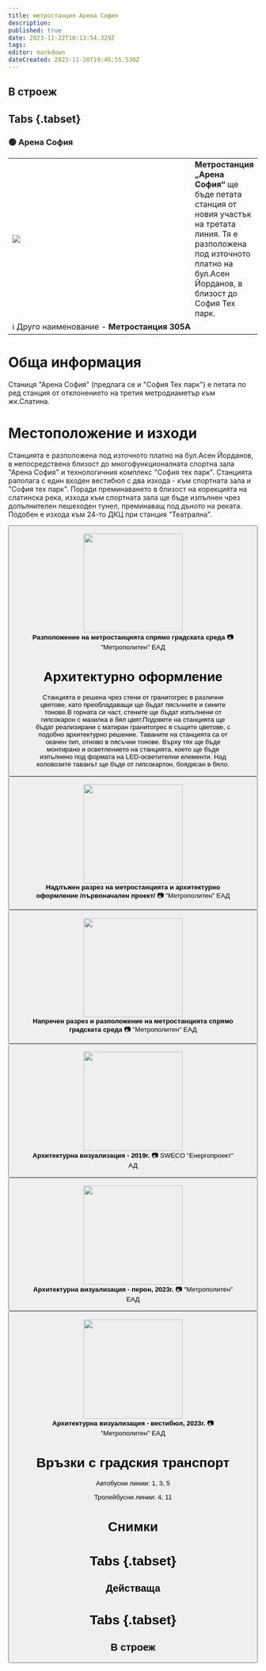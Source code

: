 ```yaml
---
title: метростанция Арена София
description: 
published: true
date: 2023-11-22T10:13:54.329Z
tags: 
editor: markdown
dateCreated: 2023-11-20T19:46:55.530Z
---
```


## В строеж
## Tabs {.tabset}
### 🟢 Арена София
<table style="width:100%">
  <tr>
    <td style="width:400px"><img src="https://drive.google.com/uc?id=1grhSU0GAreHjXGGo7DHz3z-KaRWs42rq"></td>
    <td><b>Метростанция „Арена София“</b> ще бъде петата станция от новия участък на третата линия. Тя е разположена под източното платно на бул.Асен Йорданов, в близост до София Тех парк.
      <br></td>
  </tr>
  <td colspan=2 >ℹ️ Друго наименование - <b>Метростанция 305А</b></td>
</table>


# Обща информация

Станиця "Арена София" (предлага се и "София Тех парк") е петата по ред станция от отклонението на третия метродиаметър към жк.Слатина.

# Местоположение и изходи

Станцията е разположена под източното платно на бул.Асен Йорданов, в непосредствена близост до многофункционалната спортна зала "Арена София" и технологичния комплекс "София тех парк".
Станцията раполага с един входен вестибюл с два изхода - към спортната зала и "София тех парк".
Поради преминаването в близост на корекцията на слатинска река, изхода към спортната зала ще бъде изпълнен чрез допълнителен пешеходен тунел, преминаващ под дъното на реката. Подобен е изхода към 24-то ДКЦ при станция "Театрална".

<div class="dropdown"><button class="imgbtn"><figure><img src="https://drive.google.com/uc?id=1grhSU0GAreHjXGGo7DHz3z-KaRWs42rq" height="200px"><figcaption><b>Разположение на метростанцията спрямо градската среда</b> 📷 "Метрополитен" ЕАД

# Архитектурно оформление
 
 Станцията е решена чрез стени от гранитогрес в различни цветове, като преобладаващи ще бъдат пясъчните и сините тонове.В горната си част, стените ще бъдат изпълнени от гипсокарон с мазилка в бял цвят.Подовете на станцията ще бъдат реализирани с матиран гранитогрес в същите цветове, с подобно архитектурно решение.
Таваните на станцията са от окачен тип, отново в пясъчни тонове. Върху тях ще бъде монтирано и осветлението на станцията, което ще бъде изпълнено под формата на LED-осветителни елементи. Над коловозите таванът ще бъде от гипсокартон, боядисан в бяло.
  
  <div class="dropdown"><button class="imgbtn"><figure><img src="https://drive.google.com/uc?id=16nzMjrdeZFIGLJfhjydYHbDLmhak9oP7" height="200px"><figcaption><b>Надлъжен разрез на метростанцията и архитектурно оформление /първоначален проект/</b> 📷 "Метрополитен" ЕАД
    <br>
    <div class="dropdown"><button class="imgbtn"><figure><img src="https://drive.google.com/uc?id=1QgDVJ5bCDj8CHkUV4jGI-5LVGUNJjVJB" height="200px"><figcaption><b>Напречен разрез и разположение на метростанцията спрямо градската среда</b> 📷 "Метрополитен" ЕАД
      <br>
    <div class="dropdown"><button class="imgbtn"><figure><img src="https://drive.google.com/uc?id=1UyPJDOmKShhMSo8vHI5zT6qaThOPvR2g" height="200px"><figcaption><b>Архитектурна визуализация - 2019г.</b> 📷 SWECO "Енергопроект" АД
      <br>
    <div class="dropdown"><button class="imgbtn"><figure><img src="https://drive.google.com/uc?id=1lr6MwvYJB4I9IdXIlwLWGA9HjhbmFUgj" height="200px"><figcaption><b>Архитектурна визуализация - перон, 2023г.</b> 📷 "Метрополитен" ЕАД
      <br>
    <div class="dropdown"><button class="imgbtn"><figure><img src="https://drive.google.com/uc?id=1wKUyE-sCoENg5F_vVPrvHNaYJLOkZ9s8" height="200px"><figcaption><b>Архитектурна визуализация - вестибюл, 2023г.</b> 📷 "Метрополитен" ЕАД

# Връзки с градския транспорт
Автобусни линии: 1, 3, 5

Тролейбусни линии: 4, 11

# Снимки
  
# Tabs {.tabset}
## Действаща

  
# Tabs {.tabset}
## В строеж